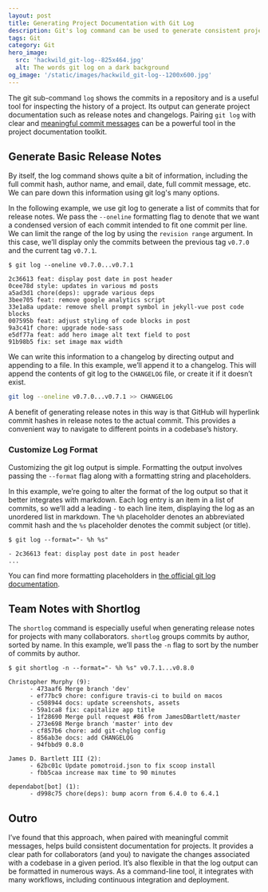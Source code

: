 ```yaml
---
layout: post
title: Generating Project Documentation with Git Log
description: Git's log command can be used to generate consistent project documentation, such as release notes and changelogs.
tags: Git
category: Git
hero_image:
  src: 'hackwild_git-log--825x464.jpg'
  alt: The words git log on a dark background
og_image: '/static/images/hackwild_git-log--1200x600.jpg'
---
```


The git sub-command `log` shows the commits in a repository and is a useful tool for inspecting the history of a project. Its output can generate project documentation such as release notes and changelogs. Pairing `git log` with clear and [meaningful commit messages](article/semantic-git-commits/) can be a powerful tool in the project documentation toolkit.

## Generate Basic Release Notes

By itself, the log command shows quite a bit of information, including the full commit hash, author name, and email, date, full commit message, etc. We can pare down this information using git log's many options.

In the following example, we use git log to generate a list of commits that for release notes. We pass the `--oneline` formatting flag to denote that we want a condensed version of each commit intended to fit one commit per line. We can limit the range of the log by using the `revision range` argument. In this case, we’ll display only the commits between the previous tag `v0.7.0` and the current tag `v0.7.1`.

```git
$ git log --oneline v0.7.0...v0.7.1

2c36613 feat: display post date in post header
0cee78d style: updates in various md posts
a5ad3d1 chore(deps): upgrade various deps
3bee705 feat: remove google analytics script
33e1a8a update: remove shell prompt symbol in jekyll-vue post code blocks
007595b feat: adjust styling of code blocks in post
9a3c41f chore: upgrade node-sass
e5df77a feat: add hero image alt text field to post
91b98b5 fix: set image max width
```

We can write this information to a changelog by directing output and appending to a file. In this example, we’ll append it to a changelog. This will append the contents of git log to the `CHANGELOG` file, or create it if it doesn’t exist.

```bash
git log --oneline v0.7.0...v0.7.1 >> CHANGELOG
```

A benefit of generating release notes in this way is that GitHub will hyperlink commit hashes in release notes to the actual commit. This provides a convenient way to navigate to different points in a codebase’s history.

### Customize Log Format

Customizing the git log output is simple. Formatting the output involves passing the `--format` flag along with a formatting string and placeholders.

In this example, we’re going to alter the format of the log output so that it better integrates with markdown. Each log entry is an item in a list of commits, so we’ll add a leading `-` to each line item, displaying the log as an unordered list in markdown. The `%h` placeholder denotes an abbreviated commit hash and the `%s` placeholder denotes the commit subject (or title).

```git
$ git log --format="- %h %s"

- 2c36613 feat: display post date in post header
...
```

You can find more formatting placeholders in [the official git log documentation](https://www.git-scm.com/docs/git-log).

## Team Notes with Shortlog

The `shortlog` command is especially useful when generating release notes for projects with many collaborators. `shortlog` groups commits by author, sorted by name. In this example, we’ll pass the `-n` flag to sort by the number of commits by author.

```git
$ git shortlog -n --format="- %h %s" v0.7.1...v0.8.0

Christopher Murphy (9):
      - 473aaf6 Merge branch 'dev'
      - ef77bc9 chore: configure travis-ci to build on macos
      - c508944 docs: update screenshots, assets
      - 59a1ca8 fix: capitalize app title
      - 1f28690 Merge pull request #86 from JamesDBartlett/master
      - 273e698 Merge branch 'master' into dev
      - cf857b6 chore: add git-chglog config
      - 856ab3e docs: add CHANGELOG
      - 94fbbd9 0.8.0

James D. Bartlett III (2):
      - 62bc01c Update pomotroid.json to fix scoop install
      - fbb5caa increase max time to 90 minutes

dependabot[bot] (1):
      - d998c75 chore(deps): bump acorn from 6.4.0 to 6.4.1
```

## Outro

I’ve found that this approach, when paired with meaningful commit messages, helps build consistent documentation for projects. It provides a clear path for collaborators (and you) to navigate the changes associated with a codebase in a given period. It’s also flexible in that the log output can be formatted in numerous ways. As a command-line tool, it integrates with many workflows, including continuous integration and deployment.
